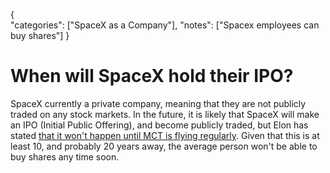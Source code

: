 {    
    "categories": ["SpaceX as a Company"],
    "notes": ["Spacex employees can buy shares"]
}

# When will SpaceX hold their IPO?

SpaceX currently a private company, meaning that they are not publicly traded on any stock markets. In the future, it is likely that SpaceX will make an IPO (Initial Public Offering), and become publicly traded, but Elon has stated [that it won't happen until MCT is flying regularly](https://twitter.com/elonmusk/status/342566837852200960). Given that this is at least 10, and probably 20 years away, the average person won't be able to buy shares any time soon.
